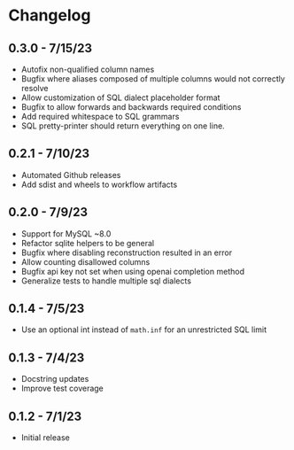 # Changelog

## 0.3.0 - 7/15/23

- Autofix non-qualified column names
- Bugfix where aliases composed of multiple columns would not correctly resolve
- Allow customization of SQL dialect placeholder format
- Bugfix to allow forwards and backwards required conditions
- Add required whitespace to SQL grammars
- SQL pretty-printer should return everything on one line.

## 0.2.1 - 7/10/23

- Automated Github releases
- Add sdist and wheels to workflow artifacts

## 0.2.0 - 7/9/23

- Support for MySQL ~8.0
- Refactor sqlite helpers to be general
- Bugfix where disabling reconstruction resulted in an error
- Allow counting disallowed columns
- Bugfix api key not set when using openai completion method
- Generalize tests to handle multiple sql dialects

## 0.1.4 - 7/5/23

- Use an optional int instead of `math.inf` for an unrestricted SQL limit

## 0.1.3 - 7/4/23

- Docstring updates
- Improve test coverage

## 0.1.2 - 7/1/23

- Initial release
